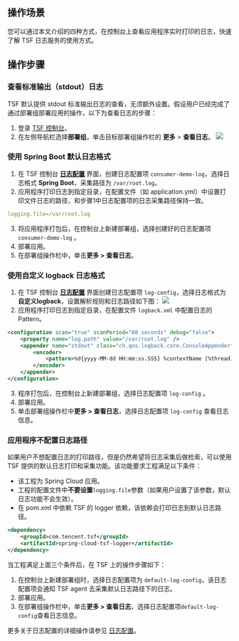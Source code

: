 ## 操作场景

您可以通过本文介绍的四种方式，在控制台上查看应用程序实时打印的日志，快速了解 TSF 日志服务的使用方式。

## 操作步骤

### 查看标准输出（stdout）日志

TSF 默认提供 stdout 标准输出日志的查看，无须额外设置。假设用户已经完成了通过部署组部署应用的操作，以下为查看日志的步骤：

1. 登录 [TSF 控制台](https://console.cloud.tencent.com/tsf/index)。
2. 在左侧导航栏选择**部署组**，单击目标部署组操作栏的 **更多** > **查看日志**。
   ![](https://qcloudimg.tencent-cloud.cn/raw/391b32e26c307450b8674e8723e0dbe0.png)

### 使用 Spring Boot 默认日志格式

1. 在 TSF 控制台 **[日志配置](https://console.cloud.tencent.com/tsf/log-config)** 界面，创建日志配置项 `consumer-demo-log`，选择日志格式 **Spring Boot**，采集路径为 `/var/root.log`。
2. 应用程序打印日志到指定目录，在配置文件（如 application.yml）中设置打印文件日志的路径，和步骤1中日志配置项的日志采集路径保持一致。
```yaml
logging.file=/var/root.log
```
3. 将应用程序打包后，在控制台上新建部署组，选择创建好的日志配置项 `consumer-demo-log` 。
4. 部署应用。
5. 在部署组操作栏中，单击**更多 > 查看日志**。

### 使用自定义 logback 日志格式

1. 在 TSF 控制台 **[日志配置](https://console.cloud.tencent.com/tsf/log-config)** 界面创建日志配置项 `log-config`，选择日志格式为**自定义logback**，设置解析规则和日志路径如下图：
   ![](https://main.qcloudimg.com/raw/d748a3156c984b8575275eb40b25288b.png)
2. 应用程序打印日志到指定目录，在配置文件 `logback.xml` 中配置日志的 Pattern。
```xml
<configuration scan="true" scanPeriod="60 seconds" debug="false">  
	<property name="log.path" value="/var/root.log" /> 
	<appender name="stdout" class="ch.qos.logback.core.ConsoleAppender">
		<encoder>
			<pattern>%d{yyyy-MM-dd HH:mm:ss.SSS} %contextName [%thread] %-5level %logger{36} - %msg%n</pattern>
		</encoder>
	</appender>
</configuration>
```
3. 程序打包后，在控制台上新建部署组，选择日志配置项 `log-config` 。
4. 部署应用。
5. 单击部署组操作栏中**更多 > 查看日志**，选择日志配置项 `log-config` 查看日志信息。

### 应用程序不配置日志路径

如果用户不想配置日志的打印路径，但是仍然希望将日志采集后做检索，可以使用 TSF 提供的默认日志打印和采集功能。该功能要求工程满足以下条件：

- 该工程为 Spring Cloud 应用。
- 工程的配置文件中**不要设置**`logging.file`参数（如果用户设置了该参数，默认日志功能不会生效）。
- 在 pom.xml 中依赖 TSF 的 logger 依赖，该依赖会打印日志到默认日志路径。

```xml
<dependency>
	<groupId>com.tencent.tsf</groupId>
	<artifactId>spring-cloud-tsf-logger</artifactId>
</dependency>
```

当工程满足上面三个条件后，在 TSF 上的操作步骤如下：

1. 在控制台上新建部署组时，选择日志配置项为 `default-log-config`，该日志配置项会通知 TSF agent 去采集默认日志路径下的日志。
2. 部署应用。
3. 在部署组操作栏中，单击**更多 > 查看日志**，选择日志配置项`default-log-config`查看日志信息。

更多关于日志配置的详细操作请参见 [日志配置](https://cloud.tencent.com/document/product/649/13697)。
